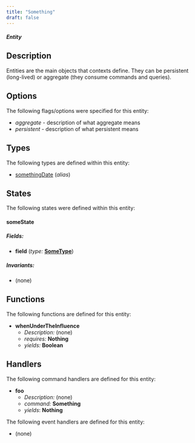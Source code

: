 ```yaml
---
title: "Something"
draft: false
---
```


#### _Entity_

## Description
Entities are the main objects that contexts define. They can be 
persistent (long-lived) or aggregate (they consume commands and queries).

## Options
The following flags/options were specified for this entity:
* _aggregate_ - description of what aggregate means
* _persistent_ - description of what persistent means

## Types
The following types are defined within this entity:

* [somethingDate](types/somethingdate) (_alias_)

## States
The following states were defined within this entity:

#### someState
##### Fields:
  * **field** (_type:_ [**SomeType**](/everything/types/sometype))

##### Invariants:
  * (none)

## Functions
The following functions are defined for this entity:

  * **whenUnderTheInfluence**
    * _Description:_ (none) 
    * _requires:_ **Nothing** 
    * _yields:_ **Boolean**

## Handlers
The following command handlers are defined for this entity:
* **foo**
  * _Description:_ (none)
  * _command:_ **Something**
  * _yields_: **Nothing**

The following event handlers are defined for this entity:
* (none)
